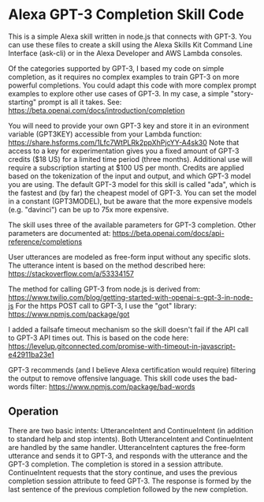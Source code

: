 # Alexa GPT-3 Completion Skill Code

This is a simple Alexa skill written in node.js that connects with GPT-3. You can use these files to create a skill using the Alexa Skills Kit Command Line Interface (ask-cli) or in the Alexa Developer and AWS Lambda consoles.

Of the categories supported by GPT-3, I based my code on simple completion, as it requires no complex examples to train GPT-3 on more powerful completions. You could adapt this code with more complex prompt examples to explore other use cases of GPT-3. In my case, a simple "story-starting" prompt is all it takes.
See: https://beta.openai.com/docs/introduction/completion

You will need to provide your own GPT-3 key and store it in an evironment variable (GPT3KEY) accessible from your Lambda function: https://share.hsforms.com/1Lfc7WtPLRk2ppXhPjcYY-A4sk30
Note that access to a key for experimentation gives you a fixed amount of GPT-3 credits ($18 US) for a limited time period (three months). Additional use will require a subscription starting at $100 US per month. Credits are applied based on the tokenization of the input and output, and which GPT-3 model you are using. The default GPT-3 model for this skill is called "ada", which is the fastest and (by far) the cheapest model of GPT-3. You can set the model in a constant (GPT3MODEL), but be aware that the more expensive models (e.g. "davinci") can be up to 75x more expensive.

The skill uses three of the available parameters for GPT-3 completion. Other parameters are documented at: https://beta.openai.com/docs/api-reference/completions

User utterances are modeled as free-form input without any specific slots. The utterance intent is based on the method described here: https://stackoverflow.com/a/53334157

The method for calling GPT-3 from node.js is derived from: https://www.twilio.com/blog/getting-started-with-openai-s-gpt-3-in-node-js
For the https POST call to GPT-3, I use the "got" library: https://www.npmjs.com/package/got

I added a failsafe timeout mechanism so the skill doesn't fail if the API call to GPT-3 API times out. This is based on the code here: https://levelup.gitconnected.com/promise-with-timeout-in-javascript-e42911ba23e1

GPT-3 recommends (and I believe Alexa certification would require) filtering the output to remove offensive language. This skill code uses the bad-words filter: https://www.npmjs.com/package/bad-words

## Operation

There are two basic intents: UtteranceIntent and ContinueIntent (in addition to standard help and stop intents). Both UtteranceIntent and ContinueIntent are handled by the same handler. UtteranceIntent captures the free-form utterance and sends it to GPT-3, and responds with the utterance and the GPT-3 completion. The completion is stored in a session attribute. ContinueIntent requests that the story continue, and uses the previous completion session attribute to feed GPT-3. The response is formed by the last sentence of the previous completion followed by the new completion.
